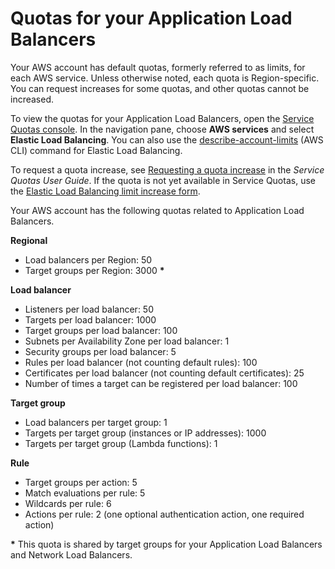 # Quotas for your Application Load Balancers<a name="load-balancer-limits"></a>

Your AWS account has default quotas, formerly referred to as limits, for each AWS service\. Unless otherwise noted, each quota is Region\-specific\. You can request increases for some quotas, and other quotas cannot be increased\.

To view the quotas for your Application Load Balancers, open the [Service Quotas console](https://console.aws.amazon.com/servicequotas/home)\. In the navigation pane, choose **AWS services** and select **Elastic Load Balancing**\. You can also use the [describe\-account\-limits](https://docs.aws.amazon.com/cli/latest/reference/elbv2/describe-account-limits.html) \(AWS CLI\) command for Elastic Load Balancing\.

To request a quota increase, see [Requesting a quota increase](https://docs.aws.amazon.com/servicequotas/latest/userguide/request-quota-increase.html) in the *Service Quotas User Guide*\. If the quota is not yet available in Service Quotas, use the [Elastic Load Balancing limit increase form](https://console.aws.amazon.com/support/home#/case/create?issueType=service-limit-increase&limitType=service-code-elastic-load-balancers)\.

Your AWS account has the following quotas related to Application Load Balancers\.

**Regional**
+ Load balancers per Region: 50
+ Target groups per Region: 3000 **\***

**Load balancer**
+ Listeners per load balancer: 50
+ Targets per load balancer: 1000
+ Target groups per load balancer: 100
+ Subnets per Availability Zone per load balancer: 1
+ Security groups per load balancer: 5
+ Rules per load balancer \(not counting default rules\): 100
+ Certificates per load balancer \(not counting default certificates\): 25
+ Number of times a target can be registered per load balancer: 100

**Target group**
+ Load balancers per target group: 1
+ Targets per target group \(instances or IP addresses\): 1000
+ Targets per target group \(Lambda functions\): 1

**Rule**
+ Target groups per action: 5
+ Match evaluations per rule: 5
+ Wildcards per rule: 6
+ Actions per rule: 2 \(one optional authentication action, one required action\)

**\*** This quota is shared by target groups for your Application Load Balancers and Network Load Balancers\.
